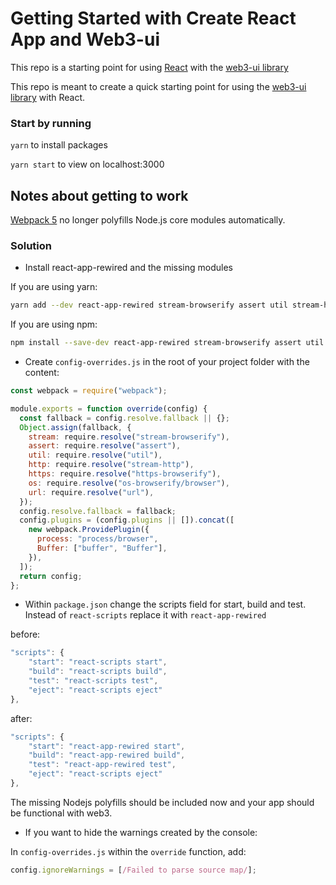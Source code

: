 # Getting Started with Create React App and Web3-ui

This repo is a starting point for using [React](https://github.com/facebook/create-react-app) with the [web3-ui library](https://github.com/Developer-DAO/web3-ui)

This repo is meant to create a quick starting point for using the [web3-ui library](https://github.com/Developer-DAO/web3-ui) with React.

### Start by running

`yarn` to install packages

`yarn start` to view on localhost:3000

## Notes about getting to work

[Webpack 5](https://webpack.js.org/configuration/resolve/#resolvefallback) no longer polyfills Node.js core modules automatically.

### Solution

- Install react-app-rewired and the missing modules

If you are using yarn:

```bash
yarn add --dev react-app-rewired stream-browserify assert util stream-http https-browserify os-browserify url buffer process
```

If you are using npm:

```bash
npm install --save-dev react-app-rewired stream-browserify assert util stream-http https-browserify os-browserify url buffer process
```

- Create `config-overrides.js` in the root of your project folder with the content:

```javascript
const webpack = require("webpack");

module.exports = function override(config) {
  const fallback = config.resolve.fallback || {};
  Object.assign(fallback, {
    stream: require.resolve("stream-browserify"),
    assert: require.resolve("assert"),
    util: require.resolve("util"),
    http: require.resolve("stream-http"),
    https: require.resolve("https-browserify"),
    os: require.resolve("os-browserify/browser"),
    url: require.resolve("url"),
  });
  config.resolve.fallback = fallback;
  config.plugins = (config.plugins || []).concat([
    new webpack.ProvidePlugin({
      process: "process/browser",
      Buffer: ["buffer", "Buffer"],
    }),
  ]);
  return config;
};
```

- Within `package.json` change the scripts field for start, build and test. Instead of `react-scripts` replace it with `react-app-rewired`

before:

```typescript
"scripts": {
    "start": "react-scripts start",
    "build": "react-scripts build",
    "test": "react-scripts test",
    "eject": "react-scripts eject"
},
```

after:

```typescript
"scripts": {
    "start": "react-app-rewired start",
    "build": "react-app-rewired build",
    "test": "react-app-rewired test",
    "eject": "react-scripts eject"
},
```

The missing Nodejs polyfills should be included now and your app should be functional with web3.

- If you want to hide the warnings created by the console:

In `config-overrides.js` within the `override` function, add:

```javascript
config.ignoreWarnings = [/Failed to parse source map/];
```
